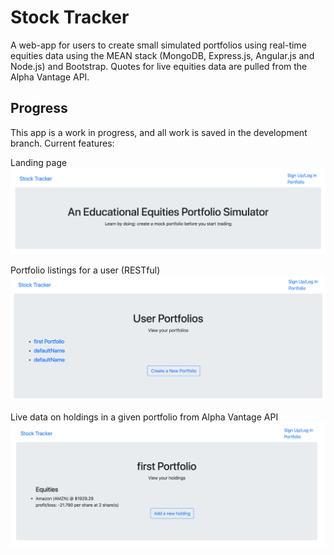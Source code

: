 # Stock Tracker
A web-app for users to create small simulated portfolios using real-time equities data using the MEAN stack (MongoDB, Express.js, Angular.js and Node.js) and Bootstrap. Quotes for live equities data are pulled from the Alpha Vantage API.

## Progress
This app is a work in progress, and all work is saved in the development branch.
Current features:

Landing page
![landing page](images/landing.png)

Portfolio listings for a user (RESTful)
![portfolios](images/portfolios.png)

Live data on holdings in a given portfolio from Alpha Vantage API
![holdings](/images/holdings.png)
